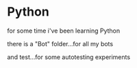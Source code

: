 # Python

for some time i've been learning Python

there is a "Bot" folder...for all my bots

and test...for some autotesting experiments
